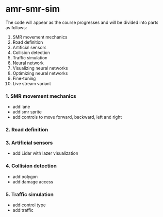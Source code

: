 # amr-smr-sim

The code will appear as the course progresses and will be divided into parts as follows:

1. SMR movement mechanics
2. Road definition
3. Artificial sensors
4. Collision detection
5. Traffic simulation
6. Neural network
7. Visualizing neural networks
8. Optimizing neural networks
9. Fine-tuning
10. Live stream variant

### 1. SMR movement mechanics

- add lane
- add smr sprite
- add controls to move forward, backward, left and right

### 2. Road definition

### 3. Artificial sensors

- add Lidar with lazer visualization

### 4. Collision detection

- add polygon
- add damage access

### 5. Traffic simulation

- add control type
- add traffic
